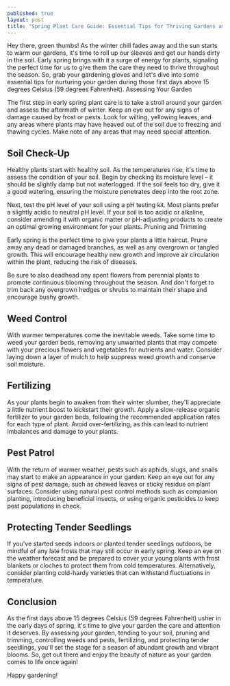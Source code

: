```yaml
---
published: true
layout: post
title: "Spring Plant Care Guide: Essential Tips for Thriving Gardens as Temperatures Rise"
---
```


Hey there, green thumbs! As the winter chill fades away and the sun starts to warm our gardens, it's time to roll up our sleeves and get our hands dirty in the soil. Early spring brings with it a surge of energy for plants, signaling the perfect time for us to give them the care they need to thrive throughout the season. So, grab your gardening gloves and let's dive into some essential tips for nurturing your garden during those first days above 15 degrees Celsius (59 degrees Fahrenheit).
Assessing Your Garden

The first step in early spring plant care is to take a stroll around your garden and assess the aftermath of winter. Keep an eye out for any signs of damage caused by frost or pests. Look for wilting, yellowing leaves, and any areas where plants may have heaved out of the soil due to freezing and thawing cycles. Make note of any areas that may need special attention.

## Soil Check-Up

Healthy plants start with healthy soil. As the temperatures rise, it's time to assess the condition of your soil. Begin by checking its moisture level – it should be slightly damp but not waterlogged. If the soil feels too dry, give it a good watering, ensuring the moisture penetrates deep into the root zone.

Next, test the pH level of your soil using a pH testing kit. Most plants prefer a slightly acidic to neutral pH level. If your soil is too acidic or alkaline, consider amending it with organic matter or pH-adjusting products to create an optimal growing environment for your plants.
Pruning and Trimming

Early spring is the perfect time to give your plants a little haircut. Prune away any dead or damaged branches, as well as any overgrown or tangled growth. This will encourage healthy new growth and improve air circulation within the plant, reducing the risk of diseases.

Be sure to also deadhead any spent flowers from perennial plants to promote continuous blooming throughout the season. And don't forget to trim back any overgrown hedges or shrubs to maintain their shape and encourage bushy growth.

## Weed Control

With warmer temperatures come the inevitable weeds. Take some time to weed your garden beds, removing any unwanted plants that may compete with your precious flowers and vegetables for nutrients and water. Consider laying down a layer of mulch to help suppress weed growth and conserve soil moisture.

## Fertilizing

As your plants begin to awaken from their winter slumber, they'll appreciate a little nutrient boost to kickstart their growth. Apply a slow-release organic fertilizer to your garden beds, following the recommended application rates for each type of plant. Avoid over-fertilizing, as this can lead to nutrient imbalances and damage to your plants.

## Pest Patrol

With the return of warmer weather, pests such as aphids, slugs, and snails may start to make an appearance in your garden. Keep an eye out for any signs of pest damage, such as chewed leaves or sticky residue on plant surfaces. Consider using natural pest control methods such as companion planting, introducing beneficial insects, or using organic pesticides to keep pest populations in check.

## Protecting Tender Seedlings

If you've started seeds indoors or planted tender seedlings outdoors, be mindful of any late frosts that may still occur in early spring. Keep an eye on the weather forecast and be prepared to cover your young plants with frost blankets or cloches to protect them from cold temperatures. Alternatively, consider planting cold-hardy varieties that can withstand fluctuations in temperature.

## Conclusion

As the first days above 15 degrees Celsius (59 degrees Fahrenheit) usher in the early days of spring, it's time to give your garden the care and attention it deserves. By assessing your garden, tending to your soil, pruning and trimming, controlling weeds and pests, fertilizing, and protecting tender seedlings, you'll set the stage for a season of abundant growth and vibrant blooms. So, get out there and enjoy the beauty of nature as your garden comes to life once again!

Happy gardening!
